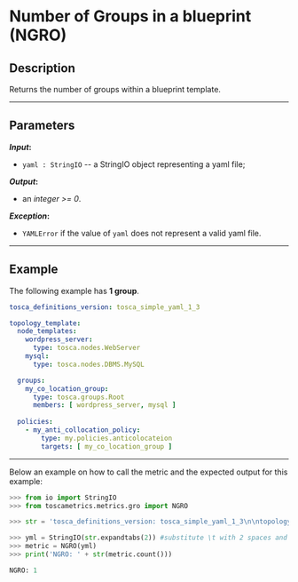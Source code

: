 # Number of Groups in a blueprint (NGRO)

## Description

Returns the number of groups within a blueprint template. 

---

## Parameters

**_Input_:**

* ```yaml : StringIO``` -- a StringIO object representing a yaml file;

**_Output_:** 

* an _integer >= 0_.

**_Exception_:**

* ```YAMLError``` if the value of ```yaml``` does not represent a valid yaml file. 

---

## Example
The following example has **1 group**.

``` yaml
tosca_definitions_version: tosca_simple_yaml_1_3

topology_template:
  node_templates:
    wordpress_server:
      type: tosca.nodes.WebServer
    mysql:
      type: tosca.nodes.DBMS.MySQL

  groups:
    my_co_location_group:
      type: tosca.groups.Root
      members: [ wordpress_server, mysql ]
	  
  policies:
    - my_anti_collocation_policy:
        type: my.policies.anticolocateion
        targets: [ my_co_location_group ]
```

---

Below an example on how to call the metric and the expected output for this example:

```python
>>> from io import StringIO
>>> from toscametrics.metrics.gro import NGRO

>>> str = 'tosca_definitions_version: tosca_simple_yaml_1_3\n\ntopology_template:\n  node_templates:\n    wordpress_server:\n      type: tosca.nodes.WebServer\n    mysql:\n      type: tosca.nodes.DBMS.MySQL\n\n  groups:\n    my_co_location_group:\n      type: tosca.groups.Root\n      members: [ wordpress_server, mysql ]\n\t  \n  policies:\n    - my_anti_collocation_policy:\n        type: my.policies.anticolocateion\n        targets: [ my_co_location_group ]'

>>> yml = StringIO(str.expandtabs(2)) #substitute \t with 2 spaces and create the StringIO object
>>> metric = NGRO(yml)
>>> print('NGRO: ' + str(metric.count()))

NGRO: 1
```